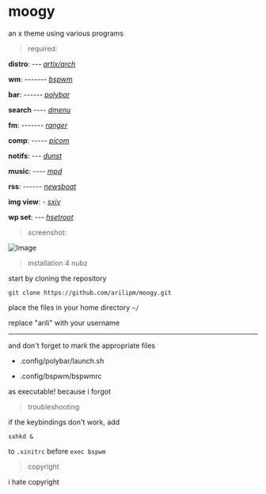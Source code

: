 # moogy
an x theme using various programs

> required:

**distro**: --- [*artix/arch*](https://artixlinux.org/)

**wm**: ------- [*bspwm*](https://github.com/baskerville/bspwm)

**bar**: ------ [*polybar*](https://github.com/jaagr/polybar)

**search** ---- [*dmenu*](https://tools.suckless.org/dmenu/)

**fm**: ------- [*ranger*](https://ranger.github.io/)

**comp**: ----- [*picom*](https://github.com/yshui/picom)

**notifs**: --- [*dunst*](https://dunst-project.org/)

**music**: ---- [*mpd*](https://musicpd.org/)

**rss**: ------ [*newsboat*](https://newsboat.org/)

**img view**: - [*sxiv*](https://github.com/muennich/sxiv)

**wp set**: --- [*hsetroot*](https://github.com/himdel/hsetroot)

> screenshot:

![Image](https://files.catbox.moe/nzyi2s.png)

> installation 4 nubz

start by cloning the repository

`git clone https://github.com/arilipm/moogy.git`

place the files in your home directory `~/`

replace "arili" with your username

--- 

and don't forget to mark the appropriate files

* .config/polybar/launch.sh

* .config/bspwm/bspwmrc

as executable! because i forgot

> troubleshooting

if the keybindings don't work, add

`sxhkd &`

to `.xinitrc` before `exec bspwm`

> copyright

i hate copyright
